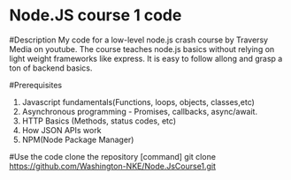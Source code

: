 # Node.JS course 1 code

#Description
My code for a low-level node.js crash course by Traversy Media on youtube. The course teaches node.js basics without relying on light weight frameworks like express. 
It is easy to follow allong and grasp a ton of backend basics.  

#Prerequisites
1. Javascript fundamentals(Functions, loops, objects, classes,etc)
2. Asynchronous programming - Promises, callbacks, async/await.
3. HTTP Basics (Methods, status codes, etc)
4. How JSON APIs work
5. NPM(Node Package Manager)


#Use the code
clone the repository
[command]
git clone https://github.com/Washington-NKE/Node.JsCourse1.git

